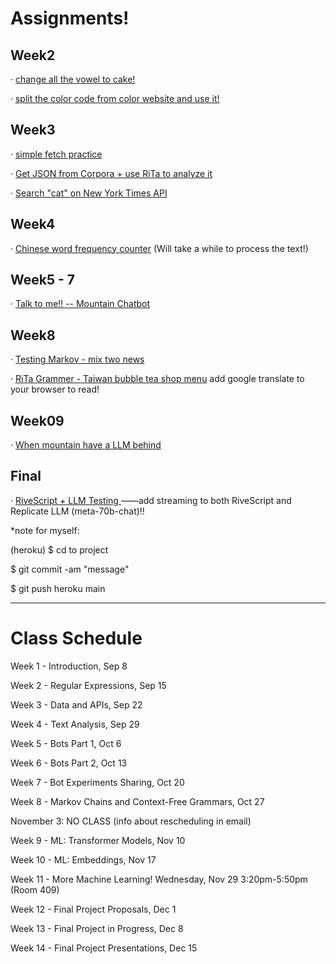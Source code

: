 # Assignments!

## Week2

· [change all the vowel to cake! ](https://yclanlan.github.io/2023-Fall-Programming-A2Z/Week02/practice1/)

· [split the color code from color website and use it!](https://yclanlan.github.io/2023-Fall-Programming-A2Z/Week02/practice2/)

## Week3

· [simple fetch practice](https://yclanlan.github.io/2023-Fall-Programming-A2Z/Week03/async%20practice/)

· [Get JSON from Corpora + use RiTa to analyze it](https://yclanlan.github.io/2023-Fall-Programming-A2Z/Week03/Corpora/)

· [Search "cat" on New York Times API](https://yclanlan.github.io/2023-Fall-Programming-A2Z/Week03/New%20York%20Times/)

## Week4

· [Chinese word frequency counter](https://yclanlan.github.io/2023-Fall-Programming-A2Z/Week04/)
 (Will take a while to process the text!)


## Week5 - 7

· [Talk to me!! -- Mountain Chatbot](https://yclanlan.github.io/2023-Fall-Programming-A2Z/Week05/)

## Week8

· [Testing Markov - mix two news](https://yclanlan.github.io/2023-Fall-Programming-A2Z/Week08/Markov/)


· [RiTa Grammer - Taiwan bubble tea shop menu](https://yclanlan.github.io/2023-Fall-Programming-A2Z/Week08/RitaGrammer/)
add google translate to your browser to read!


## Week09

· [When mountain have a LLM behind](https://yclanlan.github.io/2023-Fall-Programming-A2Z/Week09/)


## Final

· [RiveScript + LLM Testing ](https://talk-to-lans-mountain-a212fffbda9a.herokuapp.com/)
——add streaming to both RiveScript and Replicate LLM (meta-70b-chat)!!

*note for myself:

(heroku)
$ cd to project

$ git commit -am "message"

$ git push heroku main
_______________________________

# Class Schedule

Week 1 - Introduction, Sep 8

Week 2 - Regular Expressions, Sep 15

Week 3 - Data and APIs, Sep 22

Week 4 - Text Analysis, Sep 29

Week 5 - Bots Part 1, Oct 6

Week 6 - Bots Part 2, Oct 13

Week 7 - Bot Experiments Sharing, Oct 20

Week 8 - Markov Chains and Context-Free Grammars, Oct 27

November 3: NO CLASS (info about rescheduling in email)

Week 9 - ML: Transformer Models, Nov 10

Week 10 - ML: Embeddings, Nov 17

Week 11 - More Machine Learning! Wednesday, Nov 29 3:20pm-5:50pm (Room 409)

Week 12 - Final Project Proposals, Dec 1

Week 13 - Final Project in Progress, Dec 8

Week 14 - Final Project Presentations, Dec 15